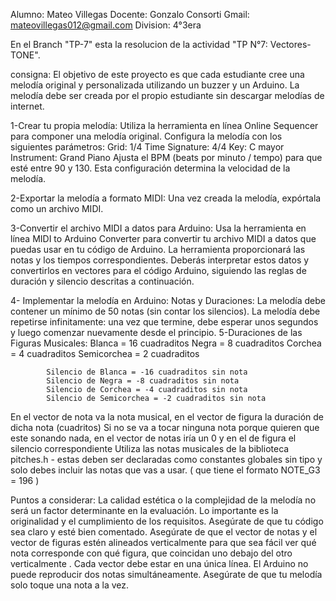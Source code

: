 Alumno: Mateo Villegas
Docente: Gonzalo Consorti
Gmail: mateovillegas012@gmail.com
Division: 4°3era


En el Branch "TP-7" esta la resolucion de la actividad "TP N°7: Vectores-TONE".

consigna:
El objetivo de este proyecto es que cada estudiante cree una melodía original y personalizada utilizando un buzzer y un Arduino. La melodía debe ser creada por el propio estudiante sin descargar melodías de internet.

1-Crear tu propia melodía:
        Utiliza la herramienta en línea Online Sequencer para componer una melodía original.
        Configura la melodía con los siguientes parámetros:
Grid: 1/4
Time Signature: 4/4
Key: C mayor
Instrument: Grand Piano
Ajusta el BPM (beats por minuto / tempo) para que esté entre 90 y 130. Esta configuración determina la velocidad de la melodía.

2-Exportar la melodía a formato MIDI:
        Una vez creada la melodía, expórtala como un archivo MIDI.

3-Convertir el archivo MIDI a datos para Arduino:
Usa la herramienta en línea MIDI to Arduino Converter para convertir tu archivo MIDI a datos que puedas usar en tu código de Arduino.
La herramienta proporcionará las notas y los tiempos correspondientes. Deberás interpretar estos datos y convertirlos en vectores para el código Arduino, siguiendo las reglas de duración y silencio descritas a continuación.

4- Implementar la melodía en Arduino:
        Notas y Duraciones:
La melodía debe contener un mínimo de 50 notas (sin contar los silencios).
La melodía debe repetirse infinitamente: una vez que termine, debe esperar unos segundos y luego comenzar nuevamente desde el principio.
5-Duraciones de las Figuras Musicales:
            Blanca = 16 cuadraditos
            Negra = 8 cuadraditos
            Corchea = 4 cuadraditos
            Semicorchea = 2 cuadraditos

            Silencio de Blanca = -16 cuadraditos sin nota
            Silencio de Negra = -8 cuadraditos sin nota
            Silencio de Corchea = -4 cuadraditos sin nota
            Silencio de Semicorchea = -2 cuadraditos sin nota

En el vector de nota va la nota musical, en el vector de figura la duración de dicha nota (cuadritos)
Si no se va a tocar ninguna nota porque quieren que este sonando nada, en el vector de notas iría un 0 y en el de figura el silencio correspondiente
Utiliza las notas musicales de la biblioteca pitches.h - estas deben ser declaradas como constantes globales sin tipo y solo debes incluir las notas que vas a usar.  ( que tiene el formato NOTE_G3 = 196  )
           
Puntos a considerar:
La calidad estética o la complejidad de la melodía no será un factor determinante en la evaluación. Lo importante es la originalidad y el cumplimiento de los requisitos.
Asegúrate de que tu código sea claro y esté bien comentado.
Asegúrate de que el vector de notas y el vector de figuras estén
alineados verticalmente para que sea fácil ver qué nota corresponde con
qué figura, que coincidan uno debajo del otro verticalmente . Cada vector debe estar en una única línea.
El Arduino no puede reproducir dos notas simultáneamente. Asegúrate de que tu melodía solo toque una nota a la vez.
